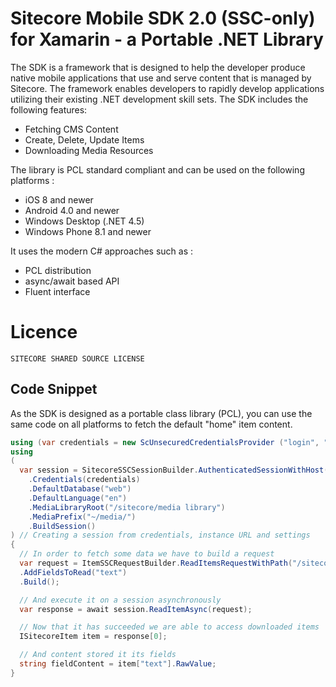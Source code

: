 Sitecore Mobile SDK 2.0 (SSC-only) for Xamarin - a Portable .NET Library
========

The SDK is a framework that is designed to help the developer produce native mobile applications that use and serve content that is managed by Sitecore. The framework enables developers to rapidly develop applications utilizing their existing .NET development skill sets. 
The SDK includes the following features:

* Fetching CMS Content
* Create, Delete, Update Items
* Downloading Media Resources

The library is PCL standard compliant and can be used on the following platforms :

* iOS 8 and newer
* Android 4.0 and newer
* Windows Desktop (.NET 4.5)
* Windows Phone 8.1 and newer

It uses the modern C# approaches such as :
* PCL distribution
* async/await based API
* Fluent interface

# Licence
```
SITECORE SHARED SOURCE LICENSE
```

## Code Snippet

As the SDK is designed as a portable class library (PCL), you can use the same code on all platforms to fetch the default "home" item content. 

```csharp
using (var credentials = new ScUnsecuredCredentialsProvider ("login", "password", "domain")) // providing secure credentials
using 
(
  var session = SitecoreSSCSessionBuilder.AuthenticatedSessionWithHost(instanceUrl)
    .Credentials(credentials)
    .DefaultDatabase("web")
    .DefaultLanguage("en")
    .MediaLibraryRoot("/sitecore/media library")
    .MediaPrefix("~/media/")
    .BuildSession()
) // Creating a session from credentials, instance URL and settings
{
  // In order to fetch some data we have to build a request
  var request = ItemSSCRequestBuilder.ReadItemsRequestWithPath("/sitecore/content/home")
  .AddFieldsToRead("text")
  .Build();

  // And execute it on a session asynchronously
  var response = await session.ReadItemAsync(request);

  // Now that it has succeeded we are able to access downloaded items
  ISitecoreItem item = response[0];

  // And content stored it its fields
  string fieldContent = item["text"].RawValue;
}
```




